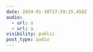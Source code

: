 ```yaml
---
date: 2024-01-30T17:59:25.458Z
audio:
  - url: a
  - url: a
visibility: public
post_type: audio
---
```

